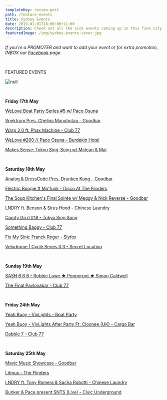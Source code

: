 ```yaml
---
templateKey: review-post
path: /feature-events
title: Sydney Events
date: 2019-01-01T18:00:00+11:00
description: Check out all the sick events coming up in this fine city!
featuredImage: /img/sydney-events-cover.jpg
---
```

_If you're a PROMOTER and want to add your event or for extra promotion, INBOX our [Facebook](https://www.facebook.com/ravereviewz) page._

<br>

FEATURED EVENTS

![null](/img/54730836_2078729875543763_4365536623740321792_o.jpg)

<br>

**Friday 17th May**

[WeLove Boat Party Series #5 w/ Paco Osuna](https://www.facebook.com/events/2271630493104645/)

[Spektrum Pres. Chelina Manuhutau - Goodbar](https://www.facebook.com/events/450324509047128/)

[Warp 2.0 ft. Phax Machine - Club 77](https://www.facebook.com/events/2218667284907102/)

[WeLove #200 // Paco Osuna - Burdekin Hotel](https://www.facebook.com/events/2306738132918794/)

[Makes Sense: Tokyo Sing-Song w/ Mclean & Mai](https://www.facebook.com/events/737022060028631/)

<br>

**Saturday 18th May**

[Analog & DressCode Pres. Drunken Kong - Goodbar](https://www.facebook.com/events/1220825558087325/)

[Electric Boogie ft Mo'funk - Disco At The Flinders](https://www.facebook.com/events/686705795079247/)

[The Soup Kitchen's Final Soirée w/ Meggy & Nick Reverse - Goodbar](https://www.facebook.com/events/2339315672978627/)

[LNDRY ft. Benson & Sirus Hood - Chinese Laundry](https://www.facebook.com/events/1015171622026134/)

[Comfy Grrrl #18 - Tokyo Sing Song](https://www.facebook.com/events/1263906123761197/)

[Something Baggy - Club 77](https://www.facebook.com/events/333948420648212/)

[Fix My Sink: Franck Roger - Slyfox](https://www.facebook.com/events/345522526157126/)

[Velodrome | Cycle Series 0.3 - Secret Location](https://www.facebook.com/events/1138067323030936/)

<br>

**Sunday 19th May**

[SASH 6 6 6 - Robbie Lowe ★ Pepperpot ★ Simon Caldwell](https://www.facebook.com/events/2233812373601361/)

[The Final Pavlovabar - Club 77](https://www.facebook.com/events/579191252592180/)

<br>

**Friday 24th May**

[Yeah Buoy - VivLights - Boat Party](https://www.facebook.com/events/346228319359612/)

[Yeah Buoy - VivLights After Party Ft. Cloonee (UK) - Cargo Bar](https://www.facebook.com/events/2318093691799043/)

[Dabble 7 - Club 77](https://www.facebook.com/events/2226214354135159/)

<br>

**Saturday 25th May**

[Mavic Music Showcase - Goodbar](https://www.facebook.com/events/1649957171814335/)

[Litmus - The Flinders](https://www.facebook.com/events/317175788955735/)

[LNDRY ft. Tony Romera & Sacha Robotti - Chinese Laundry](https://www.facebook.com/events/356521954972717/)

[Bunker & Pace present SNTS (Live) - Civic Underground](https://www.facebook.com/events/561188431055974/)
